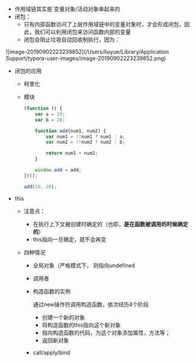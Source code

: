 - 作用域链其实是`变量对象/活动对象串起来的
- 闭包：
  - 只有内部函数访问了上层作用域链中的变量对象时，才会形成闭包，因此，我们可以利用闭包来访问函数内部的变量
  - 闭包会阻止垃圾自动回收制执行，因为：

![image-20190902223239852](/Users/liuyue/Library/Application Support/typora-user-images/image-20190902223239852.png)

- 闭包的应用

  - 柯里化

  - 模块

    ```js
    (function () {
        var a = 10;
        var b = 20;
    
        function add(num1, num2) {
            var num1 = !!num1 ? num1 : a;
            var num2 = !!num2 ? num2 : b;
    
            return num1 + num2;
        }
    
        window.add = add;
    })();
    
    add(10, 20);
    ```

- this

  - 注意点：

    - 在执行上下文被创建时确定的（也即，**是在函数被调用的时候确定的**）
    - this指向一旦确定，就不会再变

  - 四种情况

    - 全局对象（严格模式下， 则指向undefined

    - 调用者

    - 构造函数的实例

      通过new操作符调用构造函数，依次经历4个阶段

      - 创建一个新的对象
      - 将构造函数的this指向这个新对象
      - 指向构造函数的代码，为这个对象添加属性，方法等；
      - 返回新对象

    - call/apply/bind

  